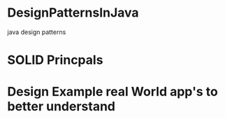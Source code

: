 # DesignPatternsInJava
java design patterns 
# SOLID Princpals 
# Design Example real World app's to better understand



